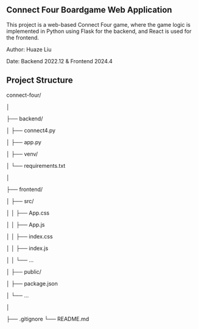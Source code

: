 ## Connect Four Boardgame Web Application
This project is a web-based Connect Four game, where the game logic is implemented in Python using Flask for the backend, and React is used for the frontend.

Author: Huaze Liu

Date: Backend 2022.12 & Frontend 2024.4


## Project Structure

connect-four/

│

├── backend/

│ ├── connect4.py

│ ├── app.py

│ ├── venv/

│ └── requirements.txt

│

├── frontend/

│ ├── src/

│ │ ├── App.css

│ │ ├── App.js

│ │ ├── index.css

│ │ ├── index.js

│ │ └── ...

│ ├── public/

│ ├── package.json

│ └── ...

│

├── .gitignore
└── README.md
